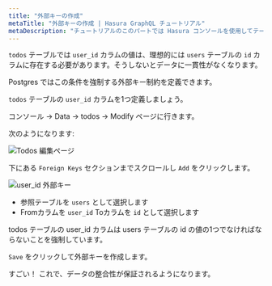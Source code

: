 ```yaml
---
title: "外部キーの作成"
metaTitle: "外部キーの作成 | Hasura GraphQL チュートリアル"
metaDescription: "チュートリアルのこのパートでは Hasura コンソールを使用してテーブル列の外部キーを作成する方法について説明します"
---
```



<YoutubeEmbed link="https://www.youtube.com/embed/5V7ghxVTQuY" />

`todos` テーブルでは `user_id` カラムの値は、理想的には `users` テーブルの `id` カラムに存在する必要があります。そうしないとデータに一貫性がなくなります。

Postgres ではこの条件を強制する外部キー制約を定義できます。

`todos` テーブルの `user_id` カラムを1つ定義しましょう。

コンソール -> Data -> todos -> Modify ページに行きます。

次のようになります:

![Todos 編集ページ](https://graphql-engine-cdn.hasura.io/learn-hasura/assets/graphql-hasura/todos-modify-page.png)

下にある `Foreign Keys` セクションまでスクロールし `Add` をクリックします。

![user_id 外部キー](https://graphql-engine-cdn.hasura.io/learn-hasura/assets/graphql-hasura/user-id-foreign-key.png)

- 参照テーブルを `users` として選択します
- Fromカラムを `user_id` Toカラムを  `id` として選択します

todos テーブルの user_id カラムは users テーブルの id の値の1つでなければならないことを強制しています。

`Save` をクリックして外部キーを作成します。

すごい！ これで、データの整合性が保証されるようになります。
